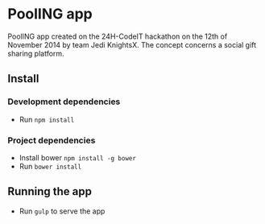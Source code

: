 # PoolING app

PoolING app created on the 24H-CodeIT hackathon on the 12th of November 2014 by team Jedi KnightsX. The concept concerns a social gift sharing platform.

## Install
### Development dependencies
* Run `npm install`

### Project dependencies
* Install bower `npm install -g bower`
* Run `bower install`

## Running the app
* Run `gulp` to serve the app
